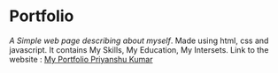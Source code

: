 # Portfolio

*A Simple web page describing about myself*.
Made using html, css and javascript.
It contains My Skills, My Education, My Intersets.
Link to the website : [My Portfolio Priyanshu Kumar](https://priyanshupf.netlify.app/)
